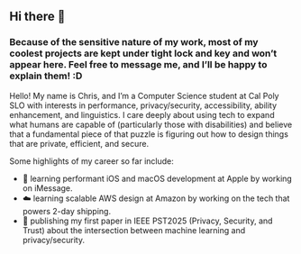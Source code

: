 ## Hi there 👋

### __Because of the sensitive nature of my work, most of my coolest projects are kept under tight lock and key and won’t appear here. Feel free to message me, and I’ll be happy to explain them! :D__

Hello! My name is Chris, and I’m a Computer Science student at Cal Poly SLO with interests in performance, privacy/security, accessibility, ability enhancement, and linguistics. I care deeply about using tech to expand what humans are capable of (particularly those with disabilities) and believe that a fundamental piece of that puzzle is figuring out how to design things that are private, efficient, and secure.



Some highlights of my career so far include: 
- 📲 learning performant iOS and macOS development at Apple by working on iMessage.
- ☁️ learning scalable AWS design at Amazon by working on the tech that powers 2-day shipping.
- 🔐 publishing my first paper in IEEE PST2025 (Privacy, Security, and Trust) about the intersection between machine learning and privacy/security.
<!--
**ChristopherYoeurng/ChristopherYoeurng** is a ✨ _special_ ✨ repository because its `README.md` (this file) appears on your GitHub profile.

Here are some ideas to get you started:

- 🔭 I’m currently working on ...
- 🌱 I’m currently learning ...
- 👯 I’m looking to collaborate on ...
- 🤔 I’m looking for help with ...
- 💬 Ask me about ...
- 📫 How to reach me: ...
- 😄 Pronouns: ...
- ⚡ Fun fact: ...
-->
